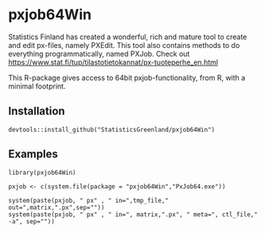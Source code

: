 # pxjob64Win

Statistics Finland has created a wonderful, rich and mature tool to create and edit px-files, namely PXEdit. This tool also contains methods to do everything programmatically, named PXJob. Check out <https://www.stat.fi/tup/tilastotietokannat/px-tuoteperhe_en.html>

This R-package gives access to 64bit pxjob-functionality, from R, with a minimal footprint.

## Installation

    devtools::install_github("StatisticsGreenland/pxjob64Win")

## Examples

    library(pxjob64Win)

    pxjob <- c(system.file(package = "pxjob64Win","PxJob64.exe"))

    system(paste(pxjob, " px" , " in=",tmp_file," out=",matrix,".px",sep=""))
    system(paste(pxjob, " px" , " in=", matrix,".px", " meta=", ctl_file," -a", sep=""))